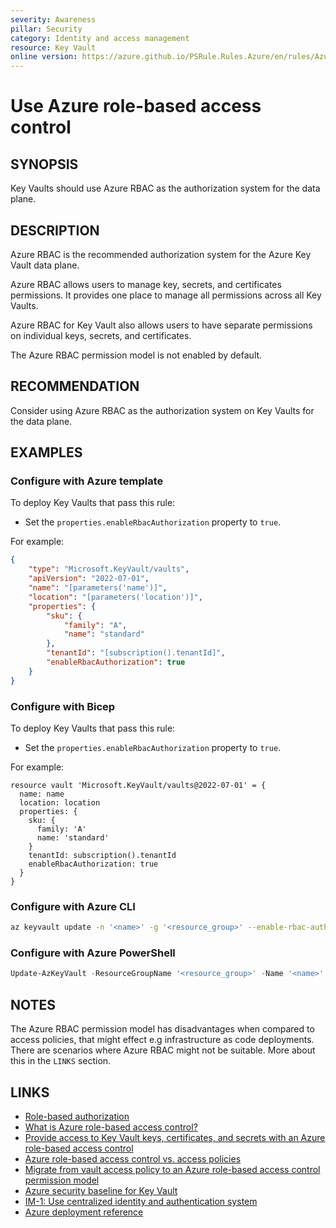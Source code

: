```yaml
---
severity: Awareness
pillar: Security
category: Identity and access management
resource: Key Vault
online version: https://azure.github.io/PSRule.Rules.Azure/en/rules/Azure.KeyVault.RBAC/
---
```


# Use Azure role-based access control

## SYNOPSIS

Key Vaults should use Azure RBAC as the authorization system for the data plane.

## DESCRIPTION

Azure RBAC is the recommended authorization system for the Azure Key Vault data plane.

Azure RBAC allows users to manage key, secrets, and certificates permissions. It provides one place to manage all permissions across all Key Vaults.

Azure RBAC for Key Vault also allows users to have separate permissions on individual keys, secrets, and certificates.

The Azure RBAC permission model is not enabled by default.

## RECOMMENDATION

Consider using Azure RBAC as the authorization system on Key Vaults for the data plane.

## EXAMPLES

### Configure with Azure template

To deploy Key Vaults that pass this rule:

- Set the `properties.enableRbacAuthorization` property to `true`.

For example:

```json
{
    "type": "Microsoft.KeyVault/vaults",
    "apiVersion": "2022-07-01",
    "name": "[parameters('name')]",
    "location": "[parameters('location')]",
    "properties": {
        "sku": {
            "family": "A",
            "name": "standard"
        },
        "tenantId": "[subscription().tenantId]",
        "enableRbacAuthorization": true
    }
}
```

### Configure with Bicep

To deploy Key Vaults that pass this rule:

- Set the `properties.enableRbacAuthorization` property to `true`.

For example:

```bicep
resource vault 'Microsoft.KeyVault/vaults@2022-07-01' = {
  name: name
  location: location
  properties: {
    sku: {
      family: 'A'
      name: 'standard'
    }
    tenantId: subscription().tenantId
    enableRbacAuthorization: true
  }
}
```

### Configure with Azure CLI

```bash
az keyvault update -n '<name>' -g '<resource_group>' --enable-rbac-authorization
```

### Configure with Azure PowerShell

```powershell
Update-AzKeyVault -ResourceGroupName '<resource_group>' -Name '<name>' -EnableRbacAuthorization
```

## NOTES

The Azure RBAC permission model has disadvantages when compared to access policies, that might effect e.g infrastructure as code deployments. There are scenarios where Azure RBAC might not be suitable. More about this in the `LINKS` section.

## LINKS

- [Role-based authorization](https://learn.microsoft.com/azure/well-architected/security/design-identity-authorization#role-based-authorization)
- [What is Azure role-based access control?](https://learn.microsoft.com/azure/key-vault/general/soft-delete-overview)
- [Provide access to Key Vault keys, certificates, and secrets with an Azure role-based access control](https://learn.microsoft.com/azure/key-vault/general/rbac-guide)
- [Azure role-based access control vs. access policies](https://learn.microsoft.com/azure/key-vault/general/rbac-access-policy)
- [Migrate from vault access policy to an Azure role-based access control permission model](https://learn.microsoft.com/azure/key-vault/general/rbac-migration)
- [Azure security baseline for Key Vault](https://learn.microsoft.com/security/benchmark/azure/baselines/key-vault-security-baseline)
- [IM-1: Use centralized identity and authentication system](https://learn.microsoft.com/security/benchmark/azure/baselines/key-vault-security-baseline#im-1-use-centralized-identity-and-authentication-system)
- [Azure deployment reference](https://learn.microsoft.com/azure/templates/microsoft.keyvault/vaults#vaultproperties)

